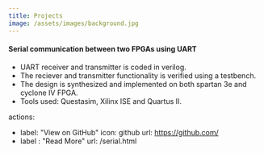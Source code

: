 ```yaml
---
title: Projects
image: /assets/images/background.jpg
---
```


#### Serial communication between two FPGAs using UART
* UART receiver and transmitter is coded in verilog.
* The reciever and transmitter functionality is verified using a testbench.
* The design is synthesized and implemented on both spartan 3e and cyclone IV FPGA.
* Tools used: Questasim, Xilinx ISE and Quartus II.

actions:
  - label: "View on GitHub"
    icon: github
    url: https://github.com/
  - label : "Read More"
    url: /serial.html
